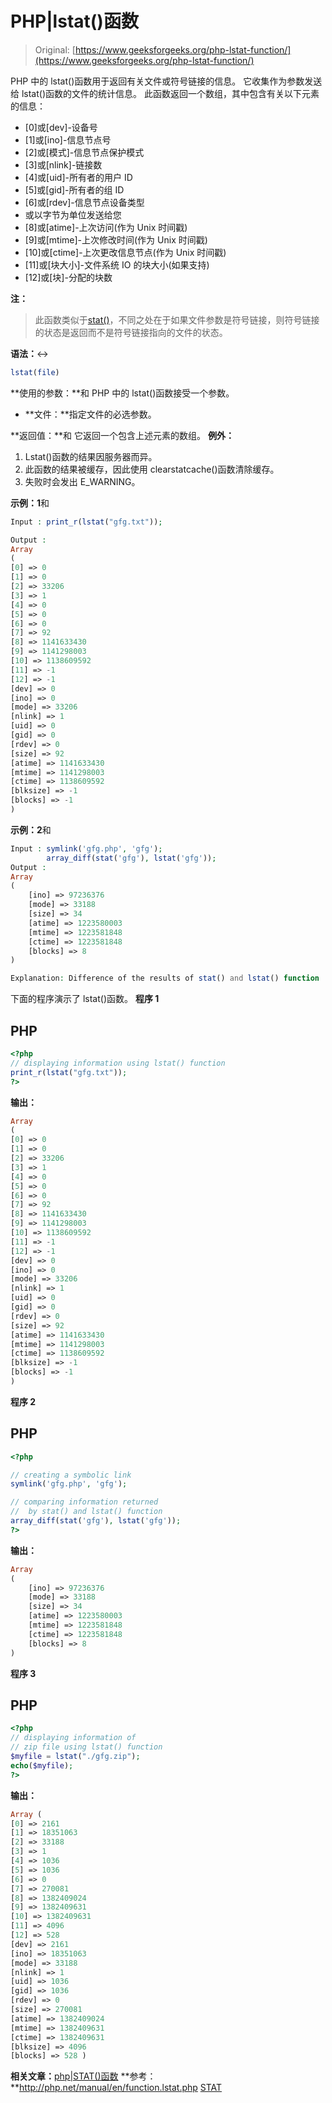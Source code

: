 # PHP|lstat()函数

> Original: [https://www.geeksforgeeks.org/php-lstat-function/](https://www.geeksforgeeks.org/php-lstat-function/)

PHP 中的 lstat()函数用于返回有关文件或符号链接的信息。 它收集作为参数发送给 lstat()函数的文件的统计信息。 此函数返回一个数组，其中包含有关以下元素的信息：

*   [0]或[dev]-设备号
*   [1]或[ino]-信息节点号
*   [2]或[模式]-信息节点保护模式
*   [3]或[nlink]-链接数
*   [4]或[uid]-所有者的用户 ID
*   [5]或[gid]-所有者的组 ID
*   [6]或[rdev]-信息节点设备类型
*   或以字节为单位发送给您
*   [8]或[atime]-上次访问(作为 Unix 时间戳)
*   [9]或[mtime]-上次修改时间(作为 Unix 时间戳)
*   [10]或[ctime]-上次更改信息节点(作为 Unix 时间戳)
*   [11]或[块大小]-文件系统 IO 的块大小(如果支持)
*   [12]或[块]-分配的块数

**注：**

> 此函数类似于[stat()](https://www.geeksforgeeks.org/php-stat-function/)，不同之处在于如果文件参数是符号链接，则符号链接的状态是返回而不是符号链接指向的文件的状态。

**语法：**↔

```php
lstat(file)
```

**使用的参数：**和
PHP 中的 lstat()函数接受一个参数。

*   **文件：**指定文件的必选参数。

**返回值：**和
它返回一个包含上述元素的数组。
**例外：**

1.  Lstat()函数的结果因服务器而异。
2.  此函数的结果被缓存，因此使用 clearstatcache()函数清除缓存。
3.  失败时会发出 E_WARNING。

**示例：1**和

```php
Input : print_r(lstat("gfg.txt"));

Output :
Array
(
[0] => 0
[1] => 0
[2] => 33206
[3] => 1
[4] => 0
[5] => 0
[6] => 0
[7] => 92
[8] => 1141633430
[9] => 1141298003
[10] => 1138609592
[11] => -1
[12] => -1
[dev] => 0
[ino] => 0
[mode] => 33206
[nlink] => 1
[uid] => 0
[gid] => 0
[rdev] => 0
[size] => 92
[atime] => 1141633430
[mtime] => 1141298003
[ctime] => 1138609592
[blksize] => -1
[blocks] => -1
)
```

**示例：2**和

```php
Input : symlink('gfg.php', 'gfg');
        array_diff(stat('gfg'), lstat('gfg'));
Output :
Array
(
    [ino] => 97236376
    [mode] => 33188
    [size] => 34
    [atime] => 1223580003
    [mtime] => 1223581848
    [ctime] => 1223581848
    [blocks] => 8
)

Explanation: Difference of the results of stat() and lstat() function
```

下面的程序演示了 lstat()函数。
**程序 1**

## PHP

```php
<?php
// displaying information using lstat() function
print_r(lstat("gfg.txt"));
?>
```

**输出：**

```php
Array
(
[0] => 0
[1] => 0
[2] => 33206
[3] => 1
[4] => 0
[5] => 0
[6] => 0
[7] => 92
[8] => 1141633430
[9] => 1141298003
[10] => 1138609592
[11] => -1
[12] => -1
[dev] => 0
[ino] => 0
[mode] => 33206
[nlink] => 1
[uid] => 0
[gid] => 0
[rdev] => 0
[size] => 92
[atime] => 1141633430
[mtime] => 1141298003
[ctime] => 1138609592
[blksize] => -1
[blocks] => -1
)
```

**程序 2**

## PHP

```php
<?php

// creating a symbolic link
symlink('gfg.php', 'gfg');

// comparing information returned
//  by stat() and lstat() function
array_diff(stat('gfg'), lstat('gfg'));
?>
```

**输出：**

```php
Array
(
    [ino] => 97236376
    [mode] => 33188
    [size] => 34
    [atime] => 1223580003
    [mtime] => 1223581848
    [ctime] => 1223581848
    [blocks] => 8
)
```

**程序 3**

## PHP

```php
<?php
// displaying information of
// zip file using lstat() function
$myfile = lstat("./gfg.zip");
echo($myfile);
?>
```

**输出：**

```php
Array (
[0] => 2161 
[1] => 18351063 
[2] => 33188 
[3] => 1 
[4] => 1036 
[5] => 1036 
[6] => 0 
[7] => 270081 
[8] => 1382409024 
[9] => 1382409631 
[10] => 1382409631 
[11] => 4096 
[12] => 528
[dev] => 2161 
[ino] => 18351063 
[mode] => 33188 
[nlink] => 1 
[uid] => 1036 
[gid] => 1036 
[rdev] => 0 
[size] => 270081 
[atime] => 1382409024 
[mtime] => 1382409631 
[ctime] => 1382409631 
[blksize] => 4096 
[blocks] => 528 )
```

**相关文章：**[php|STAT()函数](https://www.geeksforgeeks.org/php-stat-function/)
**参考：**http://php.net/manual/en/function.lstat.php
[STAT](http://php.net/manual/en/function.lstat.php)